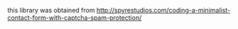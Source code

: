 this library was obtained from http://spyrestudios.com/coding-a-minimalist-contact-form-with-captcha-spam-protection/
